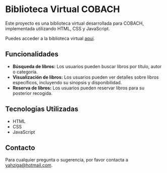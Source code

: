 # Biblioteca Virtual COBACH

Este proyecto es una biblioteca virtual desarrollada para COBACH, implementada utilizando HTML, CSS y JavaScript.

Puedes acceder a la biblioteca virtual [aquí](https://yahziem.github.io/Biblioteca-COBACH/).

## Funcionalidades

- **Búsqueda de libros:** Los usuarios pueden buscar libros por título, autor o categoría.
- **Visualización de libros:** Los usuarios pueden ver detalles sobre libros específicos, incluyendo su sinopsis y disponibilidad.
- **Reserva de libros:** Los usuarios pueden reservar libros para su posterior recogida.

## Tecnologías Utilizadas

- HTML
- CSS
- JavaScript

## Contacto

Para cualquier pregunta o sugerencia, por favor contacta a yahziga@hotmail.com.


